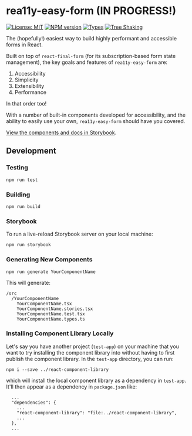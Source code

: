 # rea11y-easy-form (IN PROGRESS!)

[![License: MIT](https://img.shields.io/badge/License-MIT-green.svg)](https://opensource.org/licenses/MIT)
[![NPM version](https://img.shields.io/npm/v/rea11y-easy-form.svg)](http://npm.im/rea11y-easy-form)
[![Types](https://flat.badgen.net/npm/types/rea11y-easy-form)](https://www.npmjs.com/package/rea11y-easy-form)
[![Tree Shaking](https://flat.badgen.net/bundlephobia/tree-shaking/rea11y-easy-form)](https://bundlephobia.com/result?p=rea11y-easy-form)

The (hopefully!) easiest way to build highly performant and accessible forms in React.

Built on top of `react-final-form` (for its subscription-based form state management), the key goals and features of `rea11y-easy-form` are:

1. Accessibility
2. Simplicity
3. Extensibility
4. Performance

In that order too!

With a number of built-in components developed for accessibility, and the ability to easily use your own, `rea11y-easy-form` should have you covered.

[View the components and docs in Storybook](https://mynamesleon.github.io/rea11y-easy-form/).

## Development

### Testing

```
npm run test
```

### Building

```
npm run build
```

### Storybook

To run a live-reload Storybook server on your local machine:

```
npm run storybook
```

### Generating New Components

```
npm run generate YourComponentName
```

This will generate:

```
/src
  /YourComponentName
    YourComponentName.tsx
    YourComponentName.stories.tsx
    YourComponentName.test.tsx
    YourComponentName.types.ts
```

### Installing Component Library Locally

Let's say you have another project (`test-app`) on your machine that you want to try installing the component library into without having to first publish the component library. In the `test-app` directory, you can run:

```
npm i --save ../react-component-library
```

which will install the local component library as a dependency in `test-app`. It'll then appear as a dependency in `package.json` like:

```
  ...
  "dependencies": {
    ...
    "react-component-library": "file:../react-component-library",
    ...
  },
  ...
```
